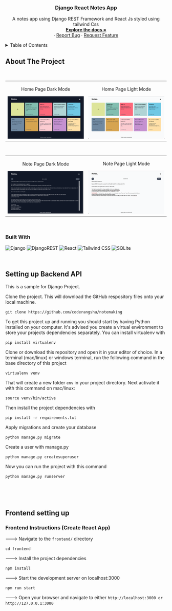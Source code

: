 
<!-- PROJECT LOGO -->
<div align="center">
  <h3 align="center">Django React Notes App</h3>

  <p align="center">
    A notes app using Django REST Framework and React Js styled using tailwind Css
    <br />
    <a href="https://github.com/coderangshu/notemaking"><strong>Explore the docs »</strong></a>
    <br />
    <!-- <a href="https://notes-django-react.up.railway.app/">View Site</a> -->
    ·
    <a href="https://github.com/coderangshu/notemaking/issues">Report Bug</a>
    ·
    <a href="https://github.com/coderangshu/notemaking/issues">Request Feature</a>
  </p>
</div>



<!-- TABLE OF CONTENTS -->
<details>
  <summary>Table of Contents</summary>
  <ol>
    <li>
      <a href="#about-the-project">About The Project</a>
      <ul>
        <li><a href="#built-with">Built With</a></li>
      </ul>
    </li>
    <li><a href='#setting-up-backend-api'>Setting up Backend API</a></li>
    <li>
      <a href="#frontend-setting-up">Frontend setting up</a>
    </li>
  </ol>
</details>


## About The Project
<br>

<table width="100%"> 
<tr>

<td width="50%">
<p align="center">
Home Page Dark Mode
</p>
<img src="https://github.com/coderangshu/notemaking/blob/master/frontend/public/Home%20Page%20Dark.png">  
</td>
  <td width="50%">      
<p align="center">
Home Page Light Mode
</p>
<img src="https://github.com/coderangshu/notemaking/blob/master/frontend/public/Home%20Page%20light.png">
</td> 
</table>
<br/>

<table width="100%"> 
<tr>
<td width="50%">
<p align="center">
Note Page Dark Mode
</p>
<img src="https://github.com/coderangshu/notemaking/blob/master/frontend/public/Notes%20Dark.png">  
</td>
  <td width="50%">      
<p align="center">
Note Page Light Mode
</p>
<img src="https://github.com/coderangshu/notemaking/blob/master/frontend/public/Notes%20Ligth.png">
</td> 
</table>
<br/>


### Built With

![Django](https://img.shields.io/badge/Django-092E20?style=for-the-badge&logo=django&logoColor=white)
![DjangoREST](https://img.shields.io/badge/DJANGO-REST-ff1709?style=for-the-badge&logo=django&logoColor=white&color=ff1709&labelColor=gray)
![React](https://img.shields.io/badge/React-20232A?style=for-the-badge&logo=react&logoColor=61DAFB)
![Tailwind CSS](https://img.shields.io/badge/Tailwind_CSS-38B2AC?style=for-the-badge&logo=tailwind-css&logoColor=white)
![SQLite](https://img.shields.io/badge/SQLite-07405E?style=for-the-badge&logo=sqlite&logoColor=white)

<br>


## Setting up Backend API 

This is a sample for Django Project.

Clone the project. This will download the GitHub respository files onto your local machine.

```Shell
git clone https://github.com/coderangshu/notemaking
```

To get this project up and running you should start by having Python installed on your computer. It's advised you create a virtual environment to store your projects dependencies separately. You can install virtualenv with

```
pip install virtualenv
```

Clone or download this repository and open it in your editor of choice. In a terminal (mac/linux) or windows terminal, run the following command in the base directory of this project

```
virtualenv venv
```

That will create a new folder `env` in your project directory. Next activate it with this command on mac/linux:

```
source venv/bin/active
```

Then install the project dependencies with

```
pip install -r requirements.txt
```

Apply migrations and create your database
```
python manage.py migrate
```
Create a user with manage.py
```
python manage.py createsuperuser
```

Now you can run the project with this command

```
python manage.py runserver
```

<br>
<br>
<br>


## Frontend setting up

### Frontend Instructions (Create React App) 

---> Navigate to the `frontend/` directory

```Shell
cd frontend
```

---> Install the project dependencies

```Shell
npm install
```

---> Start the development server on localhost:3000

```Shell
npm run start
```

---> Open your browser and navigate to either `http://localhost:3000 or http://127.0.0.1:3000`
<br>
<br>
<br>

